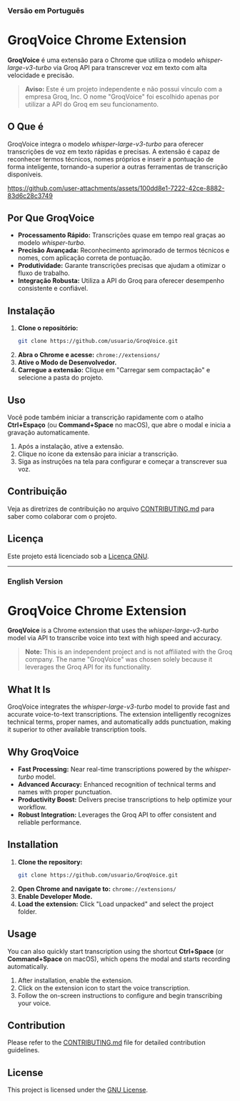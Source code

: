 ### Versão em Português

# GroqVoice Chrome Extension

**GroqVoice** é uma extensão para o Chrome que utiliza o modelo _whisper-large-v3-turbo_ via Groq API para transcrever voz em texto com alta velocidade e precisão.

> **Aviso:** Este é um projeto independente e não possui vínculo com a empresa Groq, Inc. O nome "GroqVoice" foi escolhido apenas por utilizar a API do Groq em seu funcionamento.

## O Que é

GroqVoice integra o modelo _whisper-large-v3-turbo_ para oferecer transcrições de voz em texto rápidas e precisas. A extensão é capaz de reconhecer termos técnicos, nomes próprios e inserir a pontuação de forma inteligente, tornando-a superior a outras ferramentas de transcrição disponíveis.

https://github.com/user-attachments/assets/100dd8e1-7222-42ce-8882-83d6c28c3749


## Por Que GroqVoice

- **Processamento Rápido:** Transcrições quase em tempo real graças ao modelo _whisper-turbo_.
- **Precisão Avançada:** Reconhecimento aprimorado de termos técnicos e nomes, com aplicação correta de pontuação.
- **Produtividade:** Garante transcrições precisas que ajudam a otimizar o fluxo de trabalho.
- **Integração Robusta:** Utiliza a API do Groq para oferecer desempenho consistente e confiável.

## Instalação

1. **Clone o repositório:**
   ```bash
   git clone https://github.com/usuario/GroqVoice.git
   ```
2. **Abra o Chrome e acesse:** `chrome://extensions/`
3. **Ative o Modo de Desenvolvedor.**
4. **Carregue a extensão:** Clique em "Carregar sem compactação" e selecione a pasta do projeto.

## Uso

Você pode também iniciar a transcrição rapidamente com o atalho **Ctrl+Espaço** (ou **Command+Space** no macOS), que abre o modal e inicia a gravação automaticamente.

1. Após a instalação, ative a extensão.
2. Clique no ícone da extensão para iniciar a transcrição.
3. Siga as instruções na tela para configurar e começar a transcrever sua voz.

## Contribuição

Veja as diretrizes de contribuição no arquivo [CONTRIBUTING.md](./CONTRIBUTING.md) para saber como colaborar com o projeto.

## Licença

Este projeto está licenciado sob a [Licença GNU](./LICENSE).

---

### English Version

# GroqVoice Chrome Extension

**GroqVoice** is a Chrome extension that uses the _whisper-large-v3-turbo_ model via API to transcribe voice into text with high speed and accuracy.

> **Note:** This is an independent project and is not affiliated with the Groq company. The name "GroqVoice" was chosen solely because it leverages the Groq API for its functionality.

## What It Is

GroqVoice integrates the _whisper-large-v3-turbo_ model to provide fast and accurate voice-to-text transcriptions. The extension intelligently recognizes technical terms, proper names, and automatically adds punctuation, making it superior to other available transcription tools.

## Why GroqVoice

- **Fast Processing:** Near real-time transcriptions powered by the _whisper-turbo_ model.
- **Advanced Accuracy:** Enhanced recognition of technical terms and names with proper punctuation.
- **Productivity Boost:** Delivers precise transcriptions to help optimize your workflow.
- **Robust Integration:** Leverages the Groq API to offer consistent and reliable performance.

## Installation

1. **Clone the repository:**
   ```bash
   git clone https://github.com/usuario/GroqVoice.git
   ```
2. **Open Chrome and navigate to:** `chrome://extensions/`
3. **Enable Developer Mode.**
4. **Load the extension:** Click "Load unpacked" and select the project folder.

## Usage

You can also quickly start transcription using the shortcut **Ctrl+Space** (or **Command+Space** on macOS), which opens the modal and starts recording automatically.

1. After installation, enable the extension.
2. Click on the extension icon to start the voice transcription.
3. Follow the on-screen instructions to configure and begin transcribing your voice.

## Contribution

Please refer to the [CONTRIBUTING.md](./CONTRIBUTING.md) file for detailed contribution guidelines.

## License

This project is licensed under the [GNU License](./LICENSE).
